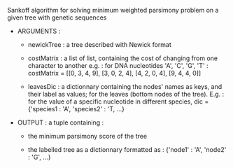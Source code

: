 Sankoff algorithm for solving minimum weighted parsimony problem on a given tree with genetic sequences


 * ARGUMENTS : 
 
    - newickTree : a tree described with Newick format
    
    - costMatrix : a list of list, containing the cost of changing from one character to another e.g. : for DNA nucleotides 'A', 'C', 'G', 'T' : costMatrix = [[0, 3, 4, 9], [3, 0, 2, 4], [4, 2, 0, 4], [9, 4, 4, 0]]

    - leavesDic : a dictionnary containing the nodes' names as keys, and their label as values; for the leaves (bottom nodes of the tree). E.g. : for the value of a specific nucleotide in different species, dic = {'species1 : 'A', 'species2' : 'T, ...}


 * OUTPUT :
  a tuple containing :
  
      - the minimum parsimony score of the tree
      
      - the labelled tree as a dictionnary formatted as : {'node1' : 'A', 'node2' : 'G', ...}
